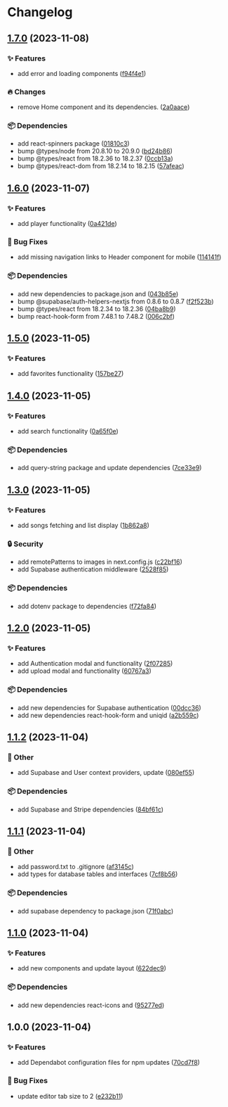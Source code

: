 # Changelog

## [1.7.0](https://github.com/TheoEwzZer/SpotifyClone/compare/v1.6.0...v1.7.0) (2023-11-08)


### ✨ Features

* add error and loading components ([f94f4e1](https://github.com/TheoEwzZer/SpotifyClone/commit/f94f4e140be93ec0d49ba5bbef043b4f38010523))


### 🔥 Changes

* remove Home component and its dependencies. ([2a0aace](https://github.com/TheoEwzZer/SpotifyClone/commit/2a0aace9a96ee6649569e885e516bf1ab12a32b1))


### 📦 Dependencies

* add react-spinners package ([01810c3](https://github.com/TheoEwzZer/SpotifyClone/commit/01810c354cae7245e52241c6d72e4ae86ad39dda))
* bump @types/node from 20.8.10 to 20.9.0 ([bd24b86](https://github.com/TheoEwzZer/SpotifyClone/commit/bd24b8635ed16aa938f0188c8a53595c8a959a7d))
* bump @types/react from 18.2.36 to 18.2.37 ([0ccb13a](https://github.com/TheoEwzZer/SpotifyClone/commit/0ccb13a7e402c3627a4650219525f9c5e1ba6ef3))
* bump @types/react-dom from 18.2.14 to 18.2.15 ([57afeac](https://github.com/TheoEwzZer/SpotifyClone/commit/57afeac2b2288c3df21064e33ee2d91d1c1953c3))

## [1.6.0](https://github.com/TheoEwzZer/SpotifyClone/compare/v1.5.0...v1.6.0) (2023-11-07)


### ✨ Features

* add player functionality ([0a421de](https://github.com/TheoEwzZer/SpotifyClone/commit/0a421ded3a330a8384b3071a7cc918c59497f62d))


### 🐛 Bug Fixes

* add missing navigation links to Header component for mobile ([114141f](https://github.com/TheoEwzZer/SpotifyClone/commit/114141fe17c8d30c13e2cdea7698da0cf45b760b))


### 📦 Dependencies

* add new dependencies to package.json and ([043b85e](https://github.com/TheoEwzZer/SpotifyClone/commit/043b85ead34b8a3e33dfe6486372ab448a6038a8))
* bump @supabase/auth-helpers-nextjs from 0.8.6 to 0.8.7 ([f2f523b](https://github.com/TheoEwzZer/SpotifyClone/commit/f2f523b9104a66577513257ad8b7f34c7728394e))
* bump @types/react from 18.2.34 to 18.2.36 ([04ba8b9](https://github.com/TheoEwzZer/SpotifyClone/commit/04ba8b9544601c5c0bc960164dae20054df9af44))
* bump react-hook-form from 7.48.1 to 7.48.2 ([006c2bf](https://github.com/TheoEwzZer/SpotifyClone/commit/006c2bf67383843a089fa10a2ee02a27e376fb7c))

## [1.5.0](https://github.com/TheoEwzZer/SpotifyClone/compare/v1.4.0...v1.5.0) (2023-11-05)


### ✨ Features

* add favorites functionality ([157be27](https://github.com/TheoEwzZer/SpotifyClone/commit/157be2757632e930e974159dd631c4130fe9b8c8))

## [1.4.0](https://github.com/TheoEwzZer/SpotifyClone/compare/v1.3.0...v1.4.0) (2023-11-05)


### ✨ Features

* add search functionality ([0a65f0e](https://github.com/TheoEwzZer/SpotifyClone/commit/0a65f0ef239a13cdac27fe7a1a84e847ce0a61c9))


### 📦 Dependencies

* add query-string package and update dependencies ([7ce33e9](https://github.com/TheoEwzZer/SpotifyClone/commit/7ce33e9cc71fb6b45d6d9b397613bb3be2203c0e))

## [1.3.0](https://github.com/TheoEwzZer/SpotifyClone/compare/v1.2.0...v1.3.0) (2023-11-05)


### ✨ Features

* add songs fetching and list display ([1b862a8](https://github.com/TheoEwzZer/SpotifyClone/commit/1b862a80045c5dd0706b1957c5d2b8f5b90c3d45))


### 🔒️ Security

* add remotePatterns to images in next.config.js ([c22bf16](https://github.com/TheoEwzZer/SpotifyClone/commit/c22bf1637328f11c3ea577c4aa1de0c611cbd5c5))
* add Supabase authentication middleware ([2528f85](https://github.com/TheoEwzZer/SpotifyClone/commit/2528f8535c3e47fe6b48a6717b28f3344b4adfb6))


### 📦 Dependencies

* add dotenv package to dependencies ([f72fa84](https://github.com/TheoEwzZer/SpotifyClone/commit/f72fa84eae14478e4cc78a39584d5d0c55856488))

## [1.2.0](https://github.com/TheoEwzZer/SpotifyClone/compare/v1.1.2...v1.2.0) (2023-11-05)


### ✨ Features

* add Authentication modal and functionality ([2f07285](https://github.com/TheoEwzZer/SpotifyClone/commit/2f072859e5573aa16ed543a07a7e6fb93a60a975))
* add upload modal and functionality ([60767a3](https://github.com/TheoEwzZer/SpotifyClone/commit/60767a3a277c45d392e6b0ca1e2fa427f1cbc430))


### 📦 Dependencies

* add new dependencies for Supabase authentication ([00dcc36](https://github.com/TheoEwzZer/SpotifyClone/commit/00dcc368acf79f604dd82543e79709662be91763))
* add new dependencies react-hook-form and uniqid ([a2b559c](https://github.com/TheoEwzZer/SpotifyClone/commit/a2b559cc56b608f356383142a44da37cebfb31c3))

## [1.1.2](https://github.com/TheoEwzZer/SpotifyClone/compare/v1.1.1...v1.1.2) (2023-11-04)


### 🔧 Other

* add Supabase and User context providers, update ([080ef55](https://github.com/TheoEwzZer/SpotifyClone/commit/080ef55c537bcb382e0a837e7d23ebda3d6ca82c))


### 📦 Dependencies

* add Supabase and Stripe dependencies ([84bf61c](https://github.com/TheoEwzZer/SpotifyClone/commit/84bf61cbd1ecd70247afc5f95ef6f3be4419be91))

## [1.1.1](https://github.com/TheoEwzZer/SpotifyClone/compare/v1.1.0...v1.1.1) (2023-11-04)


### 🔧 Other

* add password.txt to .gitignore ([af3145c](https://github.com/TheoEwzZer/SpotifyClone/commit/af3145ca33f8fcce6d39384d179a972c3ba5e53a))
* add types for database tables and interfaces ([7cf8b56](https://github.com/TheoEwzZer/SpotifyClone/commit/7cf8b5658e36dfbc0962554b221b7ed3a331759c))


### 📦 Dependencies

* add supabase dependency to package.json ([71f0abc](https://github.com/TheoEwzZer/SpotifyClone/commit/71f0abc488157aff2dbb68626ab150f825787357))

## [1.1.0](https://github.com/TheoEwzZer/SpotifyClone/compare/v1.0.0...v1.1.0) (2023-11-04)


### ✨ Features

* add new components and update layout ([622dec9](https://github.com/TheoEwzZer/SpotifyClone/commit/622dec9b4ee2c6326339e93cb1e4e08ddf06934e))


### 📦 Dependencies

* add new dependencies react-icons and ([95277ed](https://github.com/TheoEwzZer/SpotifyClone/commit/95277ed9e348cf2a1bd16e4bd717e62499a10121))

## 1.0.0 (2023-11-04)


### ✨ Features

* add Dependabot configuration files for npm updates ([70cd7f8](https://github.com/TheoEwzZer/SpotifyClone/commit/70cd7f8e940da07a124ba5b3899832ebde45c371))


### 🐛 Bug Fixes

* update editor tab size to 2 ([e232b11](https://github.com/TheoEwzZer/SpotifyClone/commit/e232b1124348485f12ad30128dccdf0a7912e3ad))
